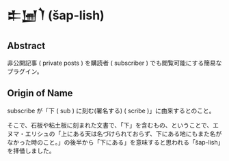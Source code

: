 # 𒉺𒅁𒇺 (šap-lish)

## Abstract

非公開記事 ( private posts ) を購読者 ( subscriber ) でも閲覧可能にする簡易なプラグイン。

## Origin of Name

subscribe が「下 ( sub ) に刻む(署名する) ( scribe )」に由来するとのこと。

そこで、石板や粘土板に刻まれた文書で、「下」を含むもの、ということで、エヌマ・エリシュの「上にある天は名づけられておらず、下にある地にもまた名がなかった時のこと。」の後半から「下にある」を意味すると思われる「šap-lish」を拝借しました。